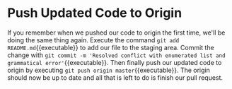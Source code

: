 # Push Updated Code to Origin

If you remember when we pushed our code to origin the first time, we'll be doing the same thing again. Execute the command `git add README.md`{{executable}} to add our file to the staging area. Commit the change with `git commit -m 'Resolved conflict with enumerated list and grammatical error'`{{executable}}. Then finally push our updated code to origin by executing `git push origin master`{{executable}}. The origin should now be up to date and all that is left to do is finish our pull request.
